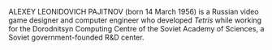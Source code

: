 ALEXEY LEONIDOVICH PAJITNOV (born 14 March 1956) is a Russian video game designer and computer engineer who developed _Tetris_ while working for the Dorodnitsyn Computing Centre of the Soviet Academy of Sciences, a Soviet government-founded R&D center.
